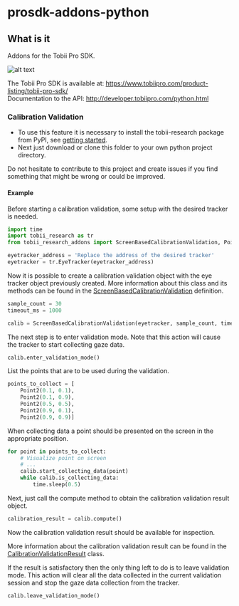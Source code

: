 # prosdk-addons-python

## What is it
Addons for the Tobii Pro SDK.

![alt text](https://www.tobiipro.com/imagevault/publishedmedia/6rkt3jb83qlottsfh1ts/Tobii-Pro-SDK-with-VR-3_1-banner.jpg)


The Tobii Pro SDK is available at: https://www.tobiipro.com/product-listing/tobii-pro-sdk/ <br/>
Documentation to the API: http://developer.tobiipro.com/python.html


### Calibration Validation
* To use this feature it is necessary to install the tobii-research package from PyPI, see [getting started](http://developer.tobiipro.com/python/python-getting-started.html).
* Next just download or clone this folder to your own python project directory.


Do not hesitate to contribute to this project and create issues if you find something that might be wrong or could be improved.

#### Example
Before starting a calibration validation, some setup with the desired tracker is needed.

```python
import time
import tobii_research as tr
from tobii_research_addons import ScreenBasedCalibrationValidation, Point2

eyetracker_address = 'Replace the address of the desired tracker'
eyetracker = tr.EyeTracker(eyetracker_address)
```

Now it is possible to create a calibration validation object with the eye tracker object previously created.
More information about this class and its methods can be found in the [ScreenBasedCalibrationValidation](./source/ScreenBasedCalibrationValidation.py) definition.

```python
sample_count = 30
timeout_ms = 1000

calib = ScreenBasedCalibrationValidation(eyetracker, sample_count, timeout_ms)
```

The next step is to enter validation mode. Note that this action will cause the tracker to start collecting gaze data.

```python
calib.enter_validation_mode()
```

List the points that are to be used during the validation.

```python
points_to_collect = [
    Point2(0.1, 0.1),
    Point2(0.1, 0.9),
    Point2(0.5, 0.5),
    Point2(0.9, 0.1),
    Point2(0.9, 0.9)]
```

When collecting data a point should be presented on the screen in the appropriate position.

```python
for point in points_to_collect:
    # Visualize point on screen
    # ...
    calib.start_collecting_data(point)
    while calib.is_collecting_data:
        time.sleep(0.5)
```

Next, just call the compute method to obtain the calibration validation result object.

```python
calibration_result = calib.compute()
```

Now the calibration validation result should be available for inspection.

More information about the calibration validation result can be found in the [CalibrationValidationResult](./source/ScreenBasedCalibrationValidation.py) class.

If the result is satisfactory then the only thing left to do is to leave validation mode.
This action will clear all the data collected in the current validation session and stop the gaze data collection
from the tracker.

```python
calib.leave_validation_mode()
```
